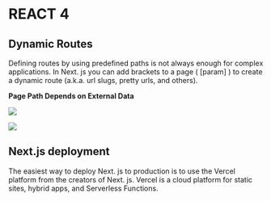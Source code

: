 # REACT 4

## Dynamic Routes

Defining routes by using predefined paths is not always enough for complex applications. In Next. js you can add brackets to a page ( [param] ) to create a dynamic route (a.k.a. url slugs, pretty urls, and others).

**Page Path Depends on External Data**

![](https://nextjs.org/static/images/learn/dynamic-routes/page-path-external-data.png)


![](https://nextjs.org/static/images/learn/dynamic-routes/how-to-dynamic-routes.png)

## Next.js deployment

The easiest way to deploy Next. js to production is to use the Vercel platform from the creators of Next. js. Vercel is a cloud platform for static sites, hybrid apps, and Serverless Functions.
